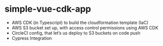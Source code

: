 # simple-vue-cdk-app

- AWS CDK (in Typescript) to build the cloudformation template (IaC)
- AWS S3 bucket set up, with access control permissions using AWS CDK
- CircleCI config, that let’s us deploy to S3 buckets on code push
- Cypress Integration 
